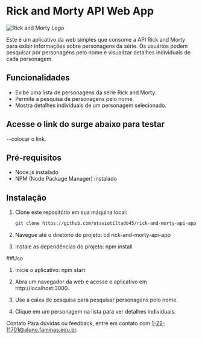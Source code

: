 # Rick and Morty API Web App

![Rick and Morty Logo](https://rickandmortyapi.com/static/logo.png)

Este é um aplicativo da web simples que consome a API Rick and Morty para exibir informações sobre personagens da série. Os usuários podem pesquisar por personagens pelo nome e visualizar detalhes individuais de cada personagem.

## Funcionalidades

- Exibe uma lista de personagens da série Rick and Morty.
- Permite a pesquisa de personagens pelo nome.
- Mostra detalhes individuais de um personagem selecionado.

## Acesse o link do surge abaixo para testar

--colocar o link.

## Pré-requisitos

- Node.js instalado
- NPM (Node Package Manager) instalado

## Instalação

1. Clone este repositório em sua máquina local:

   ```bash
   git clone https://github.com/otaviotiltado45/rick-and-morty-api-app.git

2. Navegue até o diretório do projeto:
cd rick-and-morty-api-app

3. Instale as dependências do projeto:
npm install

##Uso

1. Inicie o aplicativo:
npm start

2. Abra um navegador da web e acesse o aplicativo em http://localhost:3000.

3. Use a caixa de pesquisa para pesquisar personagens pelo nome.

4. Clique em um personagem na lista para ver detalhes individuais.

Contato
Para dúvidas ou feedback, entre em contato com 1-22-11701@aluno.faminas.edu.br.

